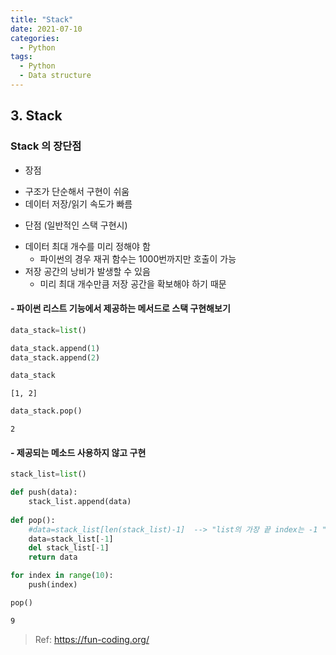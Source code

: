 ```yaml
---
title: "Stack" 
date: 2021-07-10
categories:
  - Python
tags:
  - Python
  - Data structure
---
```


## 3. Stack

### Stack 의 장단점
 * 장점
  - 구조가 단순해서 구현이 쉬움
  - 데이터 저장/읽기 속도가 빠름
 * 단점 (일반적인 스택 구현시)
  - 데이터 최대 개수를 미리 정해야 함
      - 파이썬의 경우 재귀 함수는 1000번까지만 호출이 가능
  - 저장 공간의 낭비가 발생할 수 있음
      - 미리 최대 개수만큼 저장 공간을 확보해야 하기 때문

####  - 파이썬 리스트 기능에서 제공하는 메서드로 스택 구현해보기


```python
data_stack=list()

data_stack.append(1)
data_stack.append(2)
```


```python
data_stack
```




    [1, 2]




```python
data_stack.pop()
```




    2



#### - 제공되는 메소드 사용하지 않고 구현


```python
stack_list=list()

def push(data):
    stack_list.append(data)
    
def pop():
    #data=stack_list[len(stack_list)-1]  --> "list의 가장 끝 index는 -1 "
    data=stack_list[-1]
    del stack_list[-1]
    return data
```


```python
for index in range(10):
    push(index)
```


```python
pop()
```




    9




> Ref: https://fun-coding.org/